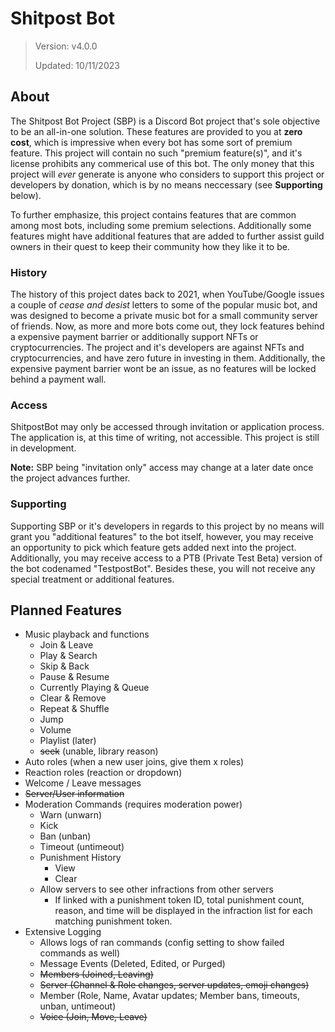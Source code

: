 # Shitpost Bot
> Version: v4.0.0
>
> Updated: 10/11/2023

## About
The Shitpost Bot Project (SBP) is a Discord Bot project that's sole objective to be an all-in-one solution. These features are provided to you at **zero cost**, which is impressive when every bot has some sort of premium feature. This project will contain no such "premium feature(s)", and it's license prohibits any commerical use of this bot. The only money that this project will *ever* generate is anyone who considers to support this project or developers by donation, which is by no means neccessary (see **Supporting** below).

To further emphasize, this project contains features that are common among most bots, including some premium selections. Additionally some features might have additional features that are added to further assist guild owners in their quest to keep their community how they like it to be.

### History
The history of this project dates back to 2021, when YouTube/Google issues a couple of *cease and desist* letters to some of the popular music bot, and was designed to become a private music bot for a small community server of friends. Now, as more and more bots come out, they lock features behind a expensive payment barrier or additionally support NFTs or cryptocurrencies. The project and it's developers are against NFTs and cryptocurrencies, and have zero future in investing in them. Additionally, the expensive payment barrier wont be an issue, as no features will be locked behind a payment wall.

### Access
ShitpostBot may only be accessed through invitation or application process. The application is, at this time of writing, not accessible. This project is still in development.

**Note:** SBP being "invitation only" access may change at a later date once the project advances further.

### Supporting
Supporting SBP or it's developers in regards to this project by no means will grant you "additional features" to the bot itself, however, you may receive an opportunity to pick which feature gets added next into the project. Additionally, you may receive access to a PTB (Private Test Beta) version of the bot codenamed "TestpostBot". Besides these, you will not receive any special treatment or additional features.

## Planned Features
- Music playback and functions
  - Join & Leave
  - Play & Search
  - Skip & Back
  - Pause & Resume
  - Currently Playing & Queue
  - Clear & Remove
  - Repeat & Shuffle
  - Jump
  - Volume
  - Playlist (later)
  - ~~seek~~ (unable, library reason)
- Auto roles (when a new user joins, give them x roles)
- Reaction roles (reaction or dropdown)
- Welcome / Leave messages
- ~~Server/User information~~
- Moderation Commands (requires moderation power)
  - Warn (unwarn)
  - Kick
  - Ban (unban)
  - Timeout (untimeout)
  - Punishment History
    - View
    - Clear
  - Allow servers to see other infractions from other servers
    - If linked with a punishment token ID, total punishment count, reason, and time will be displayed in the infraction list for each matching punishment token.
- Extensive Logging
  - Allows logs of ran commands (config setting to show failed commands as well)
  - Message Events (Deleted, Edited, or Purged)
  - ~~Members (Joined, Leaving)~~
  - ~~Server (Channel & Role changes, server updates, emoji changes)~~
  - Member (Role, Name, Avatar updates; Member bans, timeouts, unban, untimeout)
  - ~~Voice (Join, Move, Leave)~~
